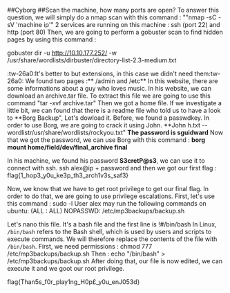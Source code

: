 ##Cyborg 
##Scan the machine, how many ports are open? 
To answer this question, we will simply do a nmap scan with this command : ""nmap -sC -sV 'machine ip'" 2 services are running on this machine : ssh (port 22) and http (port 80) 
Then, we are going to perform a gobuster scan to find hidden pages by using this command :

gobuster dir -u http://10.10.177.252/ -w /usr/share/wordlists/dirbuster/directory-list-2.3-medium.txt

:tw-26a0:It's better to but extensions, in this case we didn't need them:tw-26a0: We found two pages :** /admin and /etc** 
In this website, there are some informations about a guy who loves music. In his website, we can download an archive.tar file. To extract this file we are going to use this command "tar -xvf archive.tar" Then we got a home file. If we investigate a little bit, we can found that there is a readme file who told us to have a look to **Borg Backup", Let's dowload it. 
Before, we found a passwdkey. In order to use Borg, we are going to crack it using John. **John h.txt --wordlistr/usr/share/wordlists/rockyou.txt" **The password is sguidward** 
Now that we got the password, we can use Borg with this command : 
**borg mount home/field/dev/final_archive final**

In his machine, we found his password **S3cretP@s3**, we can use it to connect with ssh.
ssh alex@ip + password
and then we got our first flag : flag{1_hop3_y0u_ke3p_th3_arch1v3s_saf3}

Now, we know that we have to get root privilege to get our final flag. In order to do that, we are going to use privilege escalations. 
First, let's use this command : sudo -l
User alex may run the following commands on ubuntu:
    (ALL : ALL) NOPASSWD: /etc/mp3backups/backup.sh

Let's nano this file. It's a bash file and the first line is !#/bin/bash
In Linux, `/bin/bash` refers to the Bash shell, which is used by users and scripts to execute commands. We will therefore replace the contents of the file with `/bin/bash`.
First, we need permissions : chmod 777 /etc/mp3backups/backup.sh
Then : echo "/bin/bash" > /etc/mp3backups/backup.sh
After doing that, our file is now edited, we can execute it and we goot our root privilege.

flag{Than5s_f0r_play1ng_H0p£_y0u_enJ053d}






